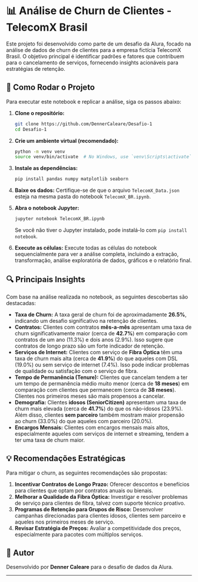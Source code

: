 # 📊 Análise de Churn de Clientes - TelecomX Brasil

Este projeto foi desenvolvido como parte de um desafio da Alura, focado na análise de dados de churn de clientes para a empresa fictícia TelecomX Brasil. O objetivo principal é identificar padrões e fatores que contribuem para o cancelamento de serviços, fornecendo insights acionáveis para estratégias de retenção.

## 🚀 Como Rodar o Projeto

Para executar este notebook e replicar a análise, siga os passos abaixo:

1.  **Clone o repositório:**
    ```bash
    git clone https://github.com/DennerCaleare/Desafio-1
    cd Desafio-1
    ```

2.  **Crie um ambiente virtual (recomendado):**
    ```bash
    python -m venv venv
    source venv/bin/activate  # No Windows, use `venv\Scripts\activate`
    ```

3.  **Instale as dependências:**
    ```bash
    pip install pandas numpy matplotlib seaborn
    ```

4.  **Baixe os dados:**
    Certifique-se de que o arquivo `TelecomX_Data.json` esteja na mesma pasta do notebook `TelecomX_BR.ipynb`.

5.  **Abra o notebook Jupyter:**
    ```bash
    jupyter notebook TelecomX_BR.ipynb
    ```
    Se você não tiver o Jupyter instalado, pode instalá-lo com `pip install notebook`.

6.  **Execute as células:**
    Execute todas as células do notebook sequencialmente para ver a análise completa, incluindo a extração, transformação, análise exploratória de dados, gráficos e o relatório final.

## 🔍 Principais Insights

Com base na análise realizada no notebook, as seguintes descobertas são destacadas:

*   **Taxa de Churn:** A taxa geral de churn foi de aproximadamente **26.5%**, indicando um desafio significativo na retenção de clientes.
*   **Contratos:** Clientes com contratos **mês-a-mês** apresentam uma taxa de churn significativamente maior (cerca de **42.7%**) em comparação com contratos de um ano (11.3%) e dois anos (2.9%). Isso sugere que contratos de longo prazo são um forte indicador de retenção.
*   **Serviços de Internet:** Clientes com serviço de **Fibra Óptica** têm uma taxa de churn mais alta (cerca de **41.9%**) do que aqueles com DSL (19.0%) ou sem serviço de internet (7.4%). Isso pode indicar problemas de qualidade ou satisfação com o serviço de fibra.
*   **Tempo de Permanência (Tenure):** Clientes que cancelam tendem a ter um tempo de permanência médio muito menor (cerca de **18 meses**) em comparação com clientes que permanecem (cerca de **38 meses**). Clientes nos primeiros meses são mais propensos a cancelar.
*   **Demografia:** Clientes **idosos (SeniorCitizen)** apresentam uma taxa de churn mais elevada (cerca de **41.7%**) do que os não-idosos (23.9%). Além disso, clientes **sem parceiro** também mostram maior propensão ao churn (33.0%) do que aqueles com parceiro (20.0%).
*   **Encargos Mensais:** Clientes com encargos mensais mais altos, especialmente aqueles com serviços de internet e streaming, tendem a ter uma taxa de churn maior.

## 💡 Recomendações Estratégicas

Para mitigar o churn, as seguintes recomendações são propostas:

1.  **Incentivar Contratos de Longo Prazo:** Oferecer descontos e benefícios para clientes que optam por contratos anuais ou bienais.
2.  **Melhorar a Qualidade da Fibra Óptica:** Investigar e resolver problemas de serviço para clientes de fibra, talvez com suporte técnico proativo.
3.  **Programas de Retenção para Grupos de Risco:** Desenvolver campanhas direcionadas para clientes idosos, clientes sem parceiro e aqueles nos primeiros meses de serviço.
4.  **Revisar Estratégia de Preços:** Avaliar a competitividade dos preços, especialmente para pacotes com múltiplos serviços.

## 👤 Autor

Desenvolvido por **Denner Caleare** para o desafio de dados da Alura.

---

